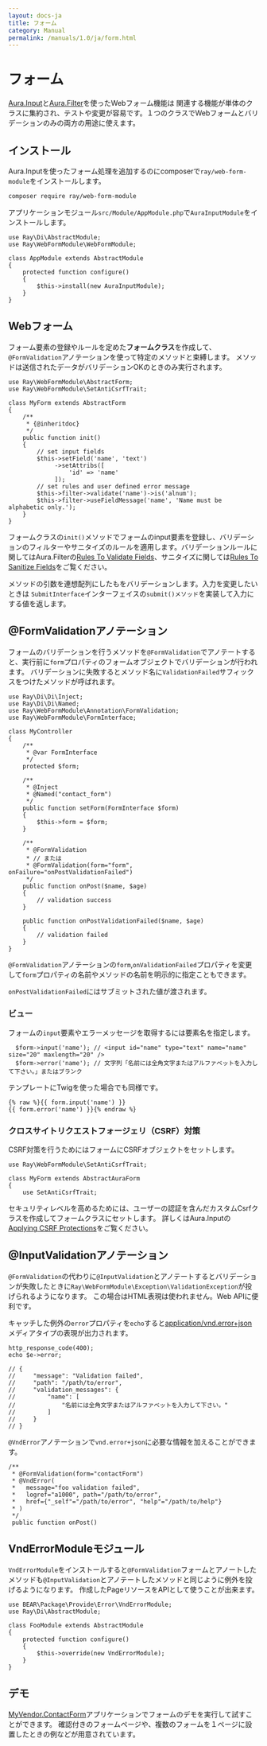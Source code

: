 ```yaml
---
layout: docs-ja
title: フォーム
category: Manual
permalink: /manuals/1.0/ja/form.html
---
```


# フォーム

[Aura.Input](https://github.com/auraphp/Aura.Input)と[Aura.Filter](https://github.com/auraphp/Aura.Filter)を使ったWebフォーム機能は
関連する機能が単体のクラスに集約され、テストや変更が容易です。１つのクラスでWebフォームとバリデーションのみの両方の用途に使えます。

## インストール

Aura.Inputを使ったフォーム処理を追加するのにcomposerで`ray/web-form-module`をインストールします。

```bash
composer require ray/web-form-module
```

アプリケーションモジュール`src/Module/AppModule.php`で`AuraInputModule`をインストールします。

```php?start_inline
use Ray\Di\AbstractModule;
use Ray\WebFormModule\WebFormModule;

class AppModule extends AbstractModule
{
    protected function configure()
    {
        $this->install(new AuraInputModule);
    }
}
```

##  Webフォーム

フォーム要素の登録やルールを定めた**フォームクラス**を作成して、`@FormValidation`アノテーションを使って特定のメソッドと束縛します。
メソッドは送信されたデータがバリデーションOKのときのみ実行されます。

```php?start_inline
use Ray\WebFormModule\AbstractForm;
use Ray\WebFormModule\SetAntiCsrfTrait;

class MyForm extends AbstractForm
{
    /**
     * {@inheritdoc}
     */
    public function init()
    {
        // set input fields
        $this->setField('name', 'text')
             ->setAttribs([
                 'id' => 'name'
             ]);
        // set rules and user defined error message
        $this->filter->validate('name')->is('alnum');
        $this->filter->useFieldMessage('name', 'Name must be alphabetic only.');
    }
}
```

フォームクラスの`init()`メソッドでフォームのinput要素を登録し、バリデーションのフィルターやサニタイズのルールを適用します。バリデーションルールに関してはAura.Filterの[Rules To Validate Fields](https://github.com/auraphp/Aura.Filter/blob/2.x/docs/validate.md)、サニタイズに関しては[Rules To Sanitize Fields](https://github.com/auraphp/Aura.Filter/blob/2.x/docs/sanitize.md)をご覧ください。

メソッドの引数を連想配列にしたもをバリデーションします。入力を変更したいときは
`SubmitInterface`インターフェイスの`submit()メソッド`を実装して入力にする値を返します。

## @FormValidationアノテーション

フォームのバリデーションを行うメソッドを`@FormValidation`でアノテートすると、実行前に`form`プロパティのフォームオブジェクトでバリデーションが行われます。
バリデーションに失敗するとメソッド名に`ValidationFailed`サフィックスをつけたメソッドが呼ばれます。

```php?start_inline
use Ray\Di\Di\Inject;
use Ray\Di\Di\Named;
use Ray\WebFormModule\Annotation\FormValidation;
use Ray\WebFormModule\FormInterface;

class MyController
{
    /**
     * @var FormInterface
     */
    protected $form;

    /**
     * @Inject
     * @Named("contact_form")
     */
    public function setForm(FormInterface $form)
    {
        $this->form = $form;
    }

    /**
     * @FormValidation
     * // または
     * @FormValidation(form="form", onFailure="onPostValidationFailed")
     */
    public function onPost($name, $age)
    {
        // validation success
    }

    public function onPostValidationFailed($name, $age)
    {
        // validation failed
    }
}
```

`@FormValidation`アノテーションの`form`,`onValidationFailed`プロパティを変更して`form`プロパティの名前やメソッドの名前を明示的に指定こともできます。

`onPostValidationFailed`にはサブミットされた値が渡されます。

### ビュー

フォームの`input`要素やエラーメッセージを取得するには要素名を指定します。

```php?start_inline
  $form->input('name'); // <input id="name" type="text" name="name" size="20" maxlength="20" />
  $form->error('name'); // 文字列「名前には全角文字またはアルファベットを入力して下さい。」またはブランク
```

テンプレートにTwigを使った場合でも同様です。

```php?start_inline
{% raw %}{{ form.input('name') }}
{{ form.error('name') }}{% endraw %}
```

### クロスサイトリクエストフォージェリ（CSRF）対策

CSRF対策を行うためにはフォームにCSRFオブジェクトをセットします。

```php?start_inline
use Ray\WebFormModule\SetAntiCsrfTrait;

class MyForm extends AbstractAuraForm
{
    use SetAntiCsrfTrait;
```

セキュリティレベルを高めるためには、ユーザーの認証を含んだカスタムCsrfクラスを作成してフォームクラスにセットします。
詳しくはAura.Inputの[Applying CSRF Protections](https://github.com/auraphp/Aura.Input#applying-csrf-protections)をご覧ください。

## @InputValidationアノテーション

`@FormValidation`の代わりに`@InputValidation`とアノテートするとバリデーションが失敗したときに`Ray\WebFormModule\Exception\ValidationException`が投げられるようになります。
この場合はHTML表現は使われません。Web APIに便利です。

キャッチした例外の`error`プロパティを`echo`すると[application/vnd.error+json](https://github.com/blongden/vnd.error)メディアタイプの表現が出力されます。


```php?start_inline
http_response_code(400);
echo $e->error;

// {
//     "message": "Validation failed",
//     "path": "/path/to/error",
//     "validation_messages": {
//         "name": [
//             "名前には全角文字またはアルファベットを入力して下さい。"
//         ]
//     }
// }
```

`@VndError`アノテーションで`vnd.error+json`に必要な情報を加えることができます。

```php?start_inline
/**
 * @FormValidation(form="contactForm")
 * @VndError(
 *   message="foo validation failed",
 *   logref="a1000", path="/path/to/error",
 *   href={"_self"="/path/to/error", "help"="/path/to/help"}
 * )
 */
 public function onPost()
```

## VndErrorModuleモジュール

`VndErrorModule`をインストールすると`@FormValidation`フォームとアノートしたメソッドも`@InputValidation`とアノテートしたメソッドと同じように例外を投げるようになります。
作成したPageリソースをAPIとして使うことが出来ます。

```php?start_inline
use BEAR\Package\Provide\Error\VndErrorModule;
use Ray\Di\AbstractModule;

class FooModule extends AbstractModule
{
    protected function configure()
    {
        $this->override(new VndErrorModule);
    }
}
```

## デモ

[MyVendor.ContactForm](https://github.com/bearsunday/MyVendor.ContactForm)アプリケーションでフォームのデモを実行して試すことができます。
確認付きのフォームページや、複数のフォームを１ページに設置したときの例などが用意されています。
